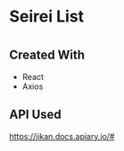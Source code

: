 ## <h1> Seirei List <h1>

## Created With
- React
- Axios 

## API Used
https://jikan.docs.apiary.io/#
